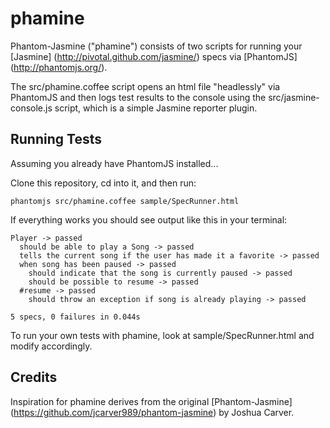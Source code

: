 ﻿phamine
=======

Phantom-Jasmine ("phamine") consists of two scripts for running your [Jasmine] (http://pivotal.github.com/jasmine/) specs via [PhantomJS] (http://phantomjs.org/).

The src/phamine.coffee script opens an html file "headlessly" via PhantomJS and then logs test results to the console using the src/jasmine-console.js script, which is a simple Jasmine reporter plugin.

Running Tests
-------------
Assuming you already have PhantomJS installed...

Clone this repository, cd into it, and then run:

	phantomjs src/phamine.coffee sample/SpecRunner.html

If everything works you should see output like this in your terminal:

	Player -> passed
	  should be able to play a Song -> passed
	  tells the current song if the user has made it a favorite -> passed
	  when song has been paused -> passed
		should indicate that the song is currently paused -> passed
		should be possible to resume -> passed
	  #resume -> passed
		should throw an exception if song is already playing -> passed

	5 specs, 0 failures in 0.044s

To run your own tests with phamine, look at sample/SpecRunner.html and modify accordingly.

Credits
-------
Inspiration for phamine derives from the original [Phantom-Jasmine] (https://github.com/jcarver989/phantom-jasmine) by Joshua Carver.